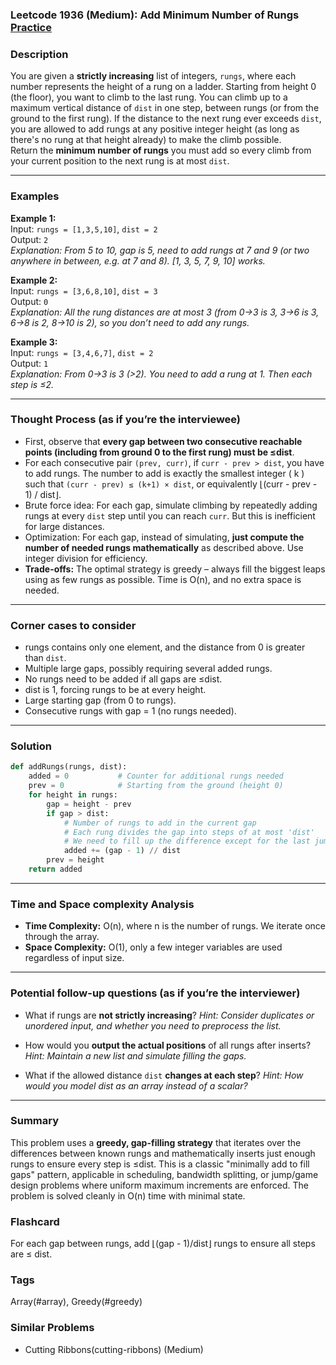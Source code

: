 ### Leetcode 1936 (Medium): Add Minimum Number of Rungs [Practice](https://leetcode.com/problems/add-minimum-number-of-rungs)

### Description  
You are given a **strictly increasing** list of integers, `rungs`, where each number represents the height of a rung on a ladder. Starting from height 0 (the floor), you want to climb to the last rung. You can climb up to a maximum vertical distance of `dist` in one step, between rungs (or from the ground to the first rung). If the distance to the next rung ever exceeds `dist`, you are allowed to add rungs at any positive integer height (as long as there's no rung at that height already) to make the climb possible.  
Return the **minimum number of rungs** you must add so every climb from your current position to the next rung is at most `dist`.

---

### Examples  

**Example 1:**  
Input: `rungs = [1,3,5,10]`, `dist = 2`  
Output: `2`  
*Explanation: From 5 to 10, gap is 5, need to add rungs at 7 and 9 (or two anywhere in between, e.g. at 7 and 8). [1, 3, 5, 7, 9, 10] works.*

**Example 2:**  
Input: `rungs = [3,6,8,10]`, `dist = 3`  
Output: `0`  
*Explanation: All the rung distances are at most 3 (from 0→3 is 3, 3→6 is 3, 6→8 is 2, 8→10 is 2), so you don’t need to add any rungs.*

**Example 3:**  
Input: `rungs = [3,4,6,7]`, `dist = 2`  
Output: `1`  
*Explanation: From 0→3 is 3 (>2). You need to add a rung at 1. Then each step is ≤2.*

---

### Thought Process (as if you’re the interviewee)  
- First, observe that **every gap between two consecutive reachable points (including from ground 0 to the first rung) must be ≤dist**.
- For each consecutive pair `(prev, curr)`, if `curr - prev > dist`, you have to add rungs. The number to add is exactly the smallest integer \( k \) such that `(curr - prev) ≤ (k+1) × dist`, or equivalently ⌊(curr - prev - 1) / dist⌋.
- Brute force idea: For each gap, simulate climbing by repeatedly adding rungs at every `dist` step until you can reach `curr`. But this is inefficient for large distances.
- Optimization: For each gap, instead of simulating, **just compute the number of needed rungs mathematically** as described above. Use integer division for efficiency.
- **Trade-offs:** The optimal strategy is greedy – always fill the biggest leaps using as few rungs as possible. Time is O(n), and no extra space is needed.

---

### Corner cases to consider  
- rungs contains only one element, and the distance from 0 is greater than `dist`.
- Multiple large gaps, possibly requiring several added rungs.
- No rungs need to be added if all gaps are ≤dist.
- dist is 1, forcing rungs to be at every height.
- Large starting gap (from 0 to rungs).
- Consecutive rungs with gap = 1 (no rungs needed).

---

### Solution

```python
def addRungs(rungs, dist):
    added = 0           # Counter for additional rungs needed
    prev = 0            # Starting from the ground (height 0)
    for height in rungs:
        gap = height - prev
        if gap > dist:
            # Number of rungs to add in the current gap
            # Each rung divides the gap into steps of at most 'dist'
            # We need to fill up the difference except for the last jump
            added += (gap - 1) // dist
        prev = height
    return added
```

---

### Time and Space complexity Analysis  

- **Time Complexity:** O(n), where n is the number of rungs. We iterate once through the array.
- **Space Complexity:** O(1), only a few integer variables are used regardless of input size.

---

### Potential follow-up questions (as if you’re the interviewer)  

- What if rungs are **not strictly increasing**?
  *Hint: Consider duplicates or unordered input, and whether you need to preprocess the list.*

- How would you **output the actual positions** of all rungs after inserts?
  *Hint: Maintain a new list and simulate filling the gaps.*

- What if the allowed distance `dist` **changes at each step**?
  *Hint: How would you model dist as an array instead of a scalar?*

---

### Summary
This problem uses a **greedy, gap-filling strategy** that iterates over the differences between known rungs and mathematically inserts just enough rungs to ensure every step is ≤dist. This is a classic "minimally add to fill gaps" pattern, applicable in scheduling, bandwidth splitting, or jump/game design problems where uniform maximum increments are enforced. The problem is solved cleanly in O(n) time with minimal state.


### Flashcard
For each gap between rungs, add ⌊(gap - 1)/dist⌋ rungs to ensure all steps are ≤ dist.

### Tags
Array(#array), Greedy(#greedy)

### Similar Problems
- Cutting Ribbons(cutting-ribbons) (Medium)